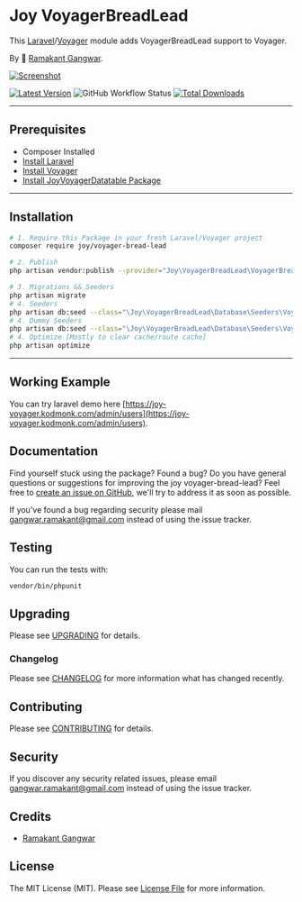 # Joy VoyagerBreadLead

This [Laravel](https://laravel.com/)/[Voyager](https://voyager.devdojo.com/) module adds VoyagerBreadLead support to Voyager.

By 🐼 [Ramakant Gangwar](https://github.com/rxcod9).

[![Screenshot](https://raw.githubusercontent.com/rxcod9/joy-voyager-bread-lead/main/cover.jpg)](https://joy-voyager.kodmonk.com/)

[![Latest Version](https://img.shields.io/github/v/release/rxcod9/joy-voyager-bread-lead?style=flat-square)](https://github.com/rxcod9/joy-voyager-bread-lead/releases)
![GitHub Workflow Status](https://img.shields.io/github/actions/workflow/status/rxcod9/joy-voyager-bread-lead/run-tests.yml?branch=main&label=tests)
[![Total Downloads](https://img.shields.io/packagist/dt/joy/voyager-bread-lead.svg?style=flat-square)](https://packagist.org/packages/joy/voyager-bread-lead)

---

## Prerequisites

*   Composer Installed
*   [Install Laravel](https://laravel.com/docs/installation)
*   [Install Voyager](https://github.com/the-control-group/voyager)
*   [Install JoyVoyagerDatatable Package](https://github.com/rxcod9/joy-voyager-datatable)

---

## Installation

```bash
# 1. Require this Package in your fresh Laravel/Voyager project
composer require joy/voyager-bread-lead

# 2. Publish
php artisan vendor:publish --provider="Joy\VoyagerBreadLead\VoyagerBreadLeadServiceProvider" --force

# 3. Migrations && Seeders
php artisan migrate
# 4. Seeders
php artisan db:seed --class="\Joy\VoyagerBreadLead\Database\Seeders\VoyagerDatabaseSeeder" --force
# 4. Dummy Seeders
php artisan db:seed --class="\Joy\VoyagerBreadLead\Database\Seeders\VoyagerDummyDatabaseSeeder" --force
# 4. Optimize [Mostly to clear cache/route cache]
php artisan optimize
```

---


## Working Example

You can try laravel demo here [https://joy-voyager.kodmonk.com/admin/users](https://joy-voyager.kodmonk.com/admin/users).

## Documentation

Find yourself stuck using the package? Found a bug? Do you have general questions or suggestions for improving the joy voyager-bread-lead? Feel free to [create an issue on GitHub](https://github.com/rxcod9/joy-voyager-bread-lead/issues), we'll try to address it as soon as possible.

If you've found a bug regarding security please mail [gangwar.ramakant@gmail.com](mailto:gangwar.ramakant@gmail.com) instead of using the issue tracker.

## Testing

You can run the tests with:

```bash
vendor/bin/phpunit
```

## Upgrading

Please see [UPGRADING](UPGRADING.md) for details.

### Changelog

Please see [CHANGELOG](CHANGELOG.md) for more information what has changed recently.

## Contributing

Please see [CONTRIBUTING](CONTRIBUTING.md) for details.

## Security

If you discover any security related issues, please email [gangwar.ramakant@gmail.com](mailto:gangwar.ramakant@gmail.com) instead of using the issue tracker.

## Credits

- [Ramakant Gangwar](https://github.com/rxcod9)

## License

The MIT License (MIT). Please see [License File](LICENSE.md) for more information.

